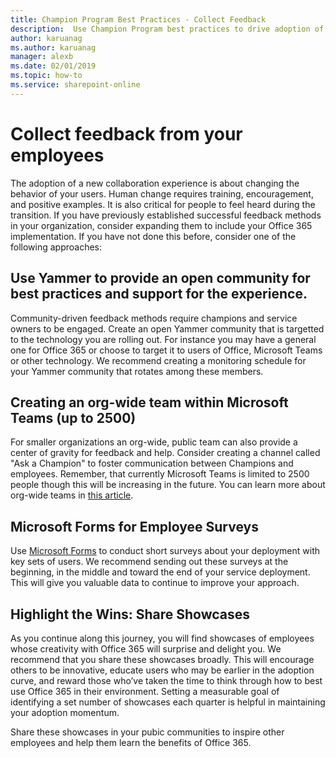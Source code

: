 ```yaml
---
title: Champion Program Best Practices - Collect Feedback
description:  Use Champion Program best practices to drive adoption of Office 365.
author: karuanag
ms.author: karuanag
manager: alexb
ms.date: 02/01/2019
ms.topic: how-to
ms.service: sharepoint-online
---
```


# Collect feedback from your employees

The adoption of a new collaboration experience is about changing the behavior of your users. Human change requires training, encouragement, and positive examples. It is also critical for people to feel heard during the transition. If you have previously established successful feedback methods in your organization, consider expanding them to include your Office 365 implementation. If you have not done this before, consider one of the following approaches:

## Use Yammer to provide an open community for best practices and support for the experience.
Community-driven feedback methods require champions and service owners to be engaged. Create an open Yammer community that is targetted to the technology you are rolling out.  For instance you may have a general one for Office 365 or choose to target it to users of Office, Microsoft Teams or other technology.  We recommend creating a monitoring schedule for your Yammer community that rotates among these members. 

## Creating an org-wide team within Microsoft Teams (up to 2500)
For smaller organizations an org-wide, public team can also provide a center of gravity for feedback and help.  Consider creating a channel called "Ask a Champion" to foster communication between Champions and employees.  Remember, that currently Microsoft Teams is limited to 2500 people though this will be increasing in the future. You can learn more about org-wide teams in [this article](/microsoftteams/create-an-org-wide-team). 

## Microsoft Forms for Employee Surveys

Use [Microsoft Forms](https://support.office.com/forms) to conduct short surveys about your deployment with key sets of users.  We recommend sending out these surveys at the beginning, in the middle and toward the end of your service deployment.  This will give you valuable data to continue to improve your approach.  

## Highlight the Wins: Share Showcases
As you continue along this journey, you will find showcases of employees whose creativity with Office 365 will surprise and delight you. We recommend that you share these showcases broadly. This will encourage others to be innovative, educate users who may be earlier in the adoption curve, and reward those who’ve taken the time to think through how to best use Office 365 in their environment. Setting a measurable goal of identifying a set number of showcases each quarter is helpful in maintaining your adoption momentum.

Share these showcases in your pubic communities to inspire other employees and help them learn the benefits of Office 365.